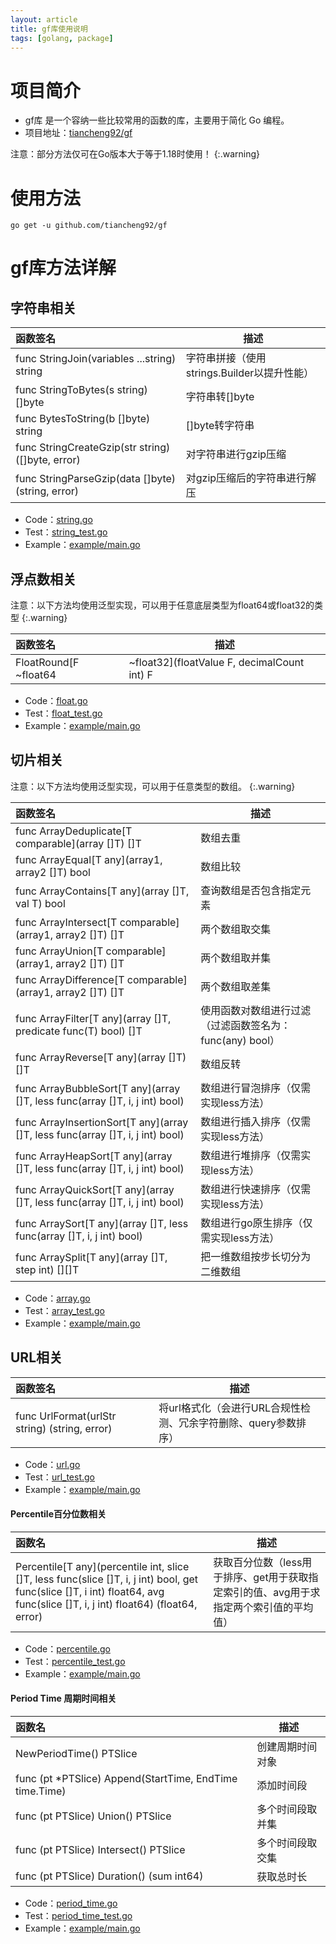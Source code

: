 ```yaml
---
layout: article
title: gf库使用说明
tags: [golang, package]
---
```


# 项目简介

* gf库 是一个容纳一些比较常用的函数的库，主要用于简化 Go 编程。
* 项目地址：[tiancheng92/gf](https://github.com/tiancheng92/gf)

<!--more-->

注意：部分方法仅可在Go版本大于等于1.18时使用！
{:.warning}

# 使用方法

```shell
go get -u github.com/tiancheng92/gf
```

# gf库方法详解

## 字符串相关

| 函数签名                                              | 描述                            |
|:--------------------------------------------------|-------------------------------|
| func StringJoin(variables ...string) string       | 字符串拼接（使用strings.Builder以提升性能） |
| func StringToBytes(s string) []byte               | 字符串转[]byte                    |
| func BytesToString(b []byte) string               | []byte转字符串                    |
| func StringCreateGzip(str string) ([]byte, error) | 对字符串进行gzip压缩                  |
| func StringParseGzip(data []byte) (string, error) | 对gzip压缩后的字符串进行解压              |

* Code：[string.go](https://github.com/tiancheng92/gf/blob/main/string.go)
* Test：[string_test.go](https://github.com/tiancheng92/gf/blob/main/string_test.go)
* Example：[example/main.go](https://github.com/tiancheng92/gf/blob/main/example/main.go)

## 浮点数相关

注意：以下方法均使用泛型实现，可以用于任意底层类型为float64或float32的类型
{:.warning}

| 函数签名                  | 描述                                          |
|:----------------------|---------------------------------------------|
| FloatRound[F ~float64 | ~float32](floatValue F, decimalCount int) F | 保留浮点数指定位数的小数 |

* Code：[float.go](https://github.com/tiancheng92/gf/blob/main/float.go)
* Test：[float_test.go](https://github.com/tiancheng92/gf/blob/main/float_test.go)
* Example：[example/main.go](https://github.com/tiancheng92/gf/blob/main/example/main.go)

## 切片相关

注意：以下方法均使用泛型实现，可以用于任意类型的数组。
{:.warning}

| 函数签名                                                                             | 描述                                  |
|:---------------------------------------------------------------------------------|-------------------------------------|
| func ArrayDeduplicate\[T comparable\](array []T) []T                             | 数组去重                                |
| func ArrayEqual\[T any\](array1, array2 []T) bool                                | 数组比较                                |
| func ArrayContains\[T any\](array []T, val T) bool                               | 查询数组是否包含指定元素                        |
| func ArrayIntersect\[T comparable\](array1, array2 []T) []T                      | 两个数组取交集                             |
| func ArrayUnion\[T comparable\](array1, array2 []T) []T                          | 两个数组取并集                             |
| func ArrayDifference\[T comparable\](array1, array2 []T) []T                     | 两个数组取差集                             |
| func ArrayFilter\[T any\](array []T, predicate func(T) bool) []T                 | 使用函数对数组进行过滤（过滤函数签名为：func(any) bool） |
| func ArrayReverse\[T any\](array []T) []T                                        | 数组反转                                |
| func ArrayBubbleSort\[T any\](array []T, less func(array []T, i, j int) bool)    | 数组进行冒泡排序（仅需实现less方法）                |
| func ArrayInsertionSort\[T any\](array []T, less func(array []T, i, j int) bool) | 数组进行插入排序（仅需实现less方法）                |
| func ArrayHeapSort\[T any\](array []T, less func(array []T, i, j int) bool)      | 数组进行堆排序（仅需实现less方法）                 |
| func ArrayQuickSort\[T any\](array []T, less func(array []T, i, j int) bool)     | 数组进行快速排序（仅需实现less方法）                |
| func ArraySort\[T any\](array []T, less func(array []T, i, j int) bool)          | 数组进行go原生排序（仅需实现less方法）              |
| func ArraySplit\[T any\](array []T, step int) [][]T                              | 把一维数组按步长切分为二维数组                     |

* Code：[array.go](https://github.com/tiancheng92/gf/blob/main/array.go)
* Test：[array_test.go](https://github.com/tiancheng92/gf/blob/main/array_test.go)
* Example：[example/main.go](https://github.com/tiancheng92/gf/blob/main/example/main.go)

## URL相关

| 函数签名                                          | 描述                                    |
|:----------------------------------------------|---------------------------------------|
| func UrlFormat(urlStr string) (string, error) | 将url格式化（会进行URL合规性检测、冗余字符删除、query参数排序） |

* Code：[url.go](https://github.com/tiancheng92/gf/blob/main/url.go)
* Test：[url_test.go](https://github.com/tiancheng92/gf/blob/main/url_test.go)
* Example：[example/main.go](https://github.com/tiancheng92/gf/blob/main/example/main.go)

#### Percentile百分位数相关

| 函数名                                                                                                                                                                             | 描述                                               |
|:--------------------------------------------------------------------------------------------------------------------------------------------------------------------------------|--------------------------------------------------|
| Percentile\[T any\](percentile int, slice []T, less func(slice []T, i, j int) bool, get func(slice []T, i int) float64, avg func(slice []T, i, j int) float64) (float64, error) | 获取百分位数（less用于排序、get用于获取指定索引的值、avg用于求指定两个索引值的平均值） |

* Code：[percentile.go](https://github.com/tiancheng92/gf/blob/main/percentile.go)
* Test：[percentile_test.go](https://github.com/tiancheng92/gf/blob/main/percentile_test.go)
* Example：[example/main.go](https://github.com/tiancheng92/gf/blob/main/example/main.go)

#### Period Time 周期时间相关

| 函数名                                                     | 描述       |
|:--------------------------------------------------------|----------|
| NewPeriodTime() PTSlice                                 | 创建周期时间对象 |
| func (pt *PTSlice) Append(StartTime, EndTime time.Time) | 添加时间段    |
| func (pt PTSlice) Union() PTSlice                       | 多个时间段取并集 |
| func (pt PTSlice) Intersect() PTSlice                   | 多个时间段取交集 |
| func (pt PTSlice) Duration() (sum int64)                | 获取总时长    |

* Code：[period_time.go](https://github.com/tiancheng92/gf/blob/main/period_time.go)
* Test：[period_time_test.go](https://github.com/tiancheng92/gf/blob/main/period_time_test.go)
* Example：[example/main.go](https://github.com/tiancheng92/gf/blob/main/example/main.go)

